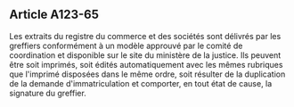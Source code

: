 Article A123-65
----
Les extraits du registre du commerce et des sociétés sont délivrés par les
greffiers conformément à un modèle approuvé par le comité de coordination et
disponible sur le site du ministère de la justice. Ils peuvent être soit
imprimés, soit édités automatiquement avec les mêmes rubriques que l'imprimé
disposées dans le même ordre, soit résulter de la duplication de la demande
d'immatriculation et comporter, en tout état de cause, la signature du greffier.
